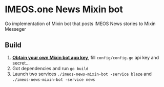 # IMEOS.one News Mixin bot
Go implementation of Mixin bot that posts IMEOS News stories to Mixin Messeger

## Build
1. [**Obtain your own Mixin bot app key**](https://developers.mixin.one/dashboard), fill `config/config.go` api key and secret...
2. Got dependencies and run `go build`
3. Launch two services `./imeos-news-mixin-bot -service blaze` and `./imeos-news-mixin-bot -service news`

